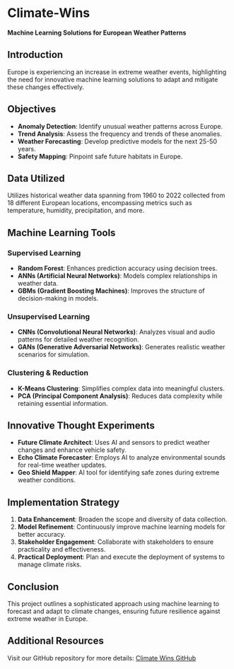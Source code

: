 # Climate-Wins                            
**Machine Learning Solutions for European Weather Patterns**

## Introduction
<!-- Brief overview emphasizing the urgency of machine learning solutions for climate adaptation in Europe. -->
Europe is experiencing an increase in extreme weather events, highlighting the need for innovative machine learning solutions to adapt and mitigate these changes effectively.

## Objectives
<!-- Detailed objectives of the project -->
- **Anomaly Detection**: Identify unusual weather patterns across Europe.
- **Trend Analysis**: Assess the frequency and trends of these anomalies.
- **Weather Forecasting**: Develop predictive models for the next 25-50 years.
- **Safety Mapping**: Pinpoint safe future habitats in Europe.

## Data Utilized
<!-- Description of the data sources and variables -->
Utilizes historical weather data spanning from 1960 to 2022 collected from 18 different European locations, encompassing metrics such as temperature, humidity, precipitation, and more.

## Machine Learning Tools
### Supervised Learning
- **Random Forest**: Enhances prediction accuracy using decision trees.
- **ANNs (Artificial Neural Networks)**: Models complex relationships in weather data.
- **GBMs (Gradient Boosting Machines)**: Improves the structure of decision-making in models.

### Unsupervised Learning
- **CNNs (Convolutional Neural Networks)**: Analyzes visual and audio patterns for detailed weather recognition.
- **GANs (Generative Adversarial Networks)**: Generates realistic weather scenarios for simulation.

### Clustering & Reduction
- **K-Means Clustering**: Simplifies complex data into meaningful clusters.
- **PCA (Principal Component Analysis)**: Reduces data complexity while retaining essential information.

## Innovative Thought Experiments
<!-- Examples of how machine learning can be applied to solve climate issues -->
- **Future Climate Architect**: Uses AI and sensors to predict weather changes and enhance vehicle safety.
- **Echo Climate Forecaster**: Employs AI to analyze environmental sounds for real-time weather updates.
- **Geo Shield Mapper**: AI tool for identifying safe zones during extreme weather conditions.

## Implementation Strategy
<!-- Steps for practical application of the research -->
1. **Data Enhancement**: Broaden the scope and diversity of data collection.
2. **Model Refinement**: Continuously improve machine learning models for better accuracy.
3. **Stakeholder Engagement**: Collaborate with stakeholders to ensure practicality and effectiveness.
4. **Practical Deployment**: Plan and execute the deployment of systems to manage climate risks.

## Conclusion
<!-- Final thoughts and future directions -->
This project outlines a sophisticated approach using machine learning to forecast and adapt to climate changes, ensuring future resilience against extreme weather in Europe.

## Additional Resources
Visit our GitHub repository for more details: [Climate Wins GitHub](https://github.com/urvippatel/Climate-Wins)
